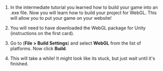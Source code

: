 1. In the intermediate tutorial you learned how to build your game into an .exe file. Now you will learn how to build your project for WebGL. This will allow you to put your game on your website!

2. You will need to have downloaded the WebGL package for Unity (instructions on the first card).

3. Go to (**File > Build Settings**) and select **WebGL** from the list of platforms. Now click **Build**.

4. This will take a while! It might look like its stuck, but just wait until it's finished.